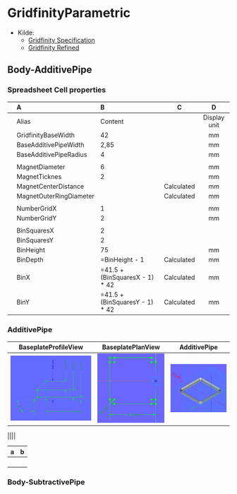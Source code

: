 # GridfinityParametric

* Kilde:
  * [Gridfinity Specification](https://www.printables.com/model/417152-gridfinity-specification)
  * [Gridfinity Refined](https://www.printables.com/model/413761-gridfinity-refined)

## Body-AdditivePipe

### Spreadsheet Cell properties

||A|B|C|D|
|:---|:---|:---|:---:|:---:|
||Alias|Content||Display unit|
||GridfinityBaseWidth|42||mm|
||BaseAdditivePipeWidth|2,85||mm|
||BaseAdditivePipeRadius|4||mm|
||||||
||MagnetDiameter|6||mm|
||MagnetTicknes|2||mm|
||MagnetCenterDistance||Calculated|mm|
||MagnetOuterRingDiameter||Calculated|mm|
||||||
||NumberGridX|1||mm|
||NumberGridY|2||mm|
||||||
||BinSquaresX|2|||
||BinSquaresY|2|||
||BinHeight|75||mm|
||BinDepth|=BinHeight - 1|Calculated|mm|
||BinX|=41.5 + (BinSquaresX - 1) * 42|Calculated|mm|
||BinY|=41.5 + (BinSquaresY - 1) * 42|Calculated|mm|

### AdditivePipe

|BaseplateProfileView|BaseplatePlanView|AdditivePipe|
|:---:|:---:|:---:|
|![BaseplateProfileView.png](./Images/Body-AdditivePipe/BaseplateProfileView.png)|![BaseplatePlanView.png](./Images/Body-AdditivePipe/BaseplatePlanView.png)|![](./Images/Body-AdditivePipe/AdditivePipe.png)|

|![]()|![]()|![]()|



|a|b|
|:---:|:---:|
|![]()|![]()|


### Body-SubtractivePipe